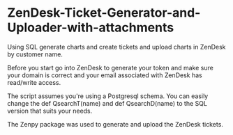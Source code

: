 # ZenDesk-Ticket-Generator-and-Uploader-with-attachments
 Using SQL generate charts and create tickets and upload charts in ZenDesk by customer name.
 
Before you start go into ZenDesk to generate your token and make sure your domain is correct and your email associated with ZenDesk has read/write access.

The script assumes you're using a Postgresql schema. You can easily change the def QsearchT(name) and def QsearchD(name) to the SQL version that suits your needs.

The Zenpy package was used to generate and upload the ZenDesk tickets.
